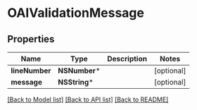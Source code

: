 # OAIValidationMessage

## Properties
Name | Type | Description | Notes
------------ | ------------- | ------------- | -------------
**lineNumber** | **NSNumber*** |  | [optional] 
**message** | **NSString*** |  | [optional] 

[[Back to Model list]](../README#documentation-for-models) [[Back to API list]](../README#documentation-for-api-endpoints) [[Back to README]](../README)


